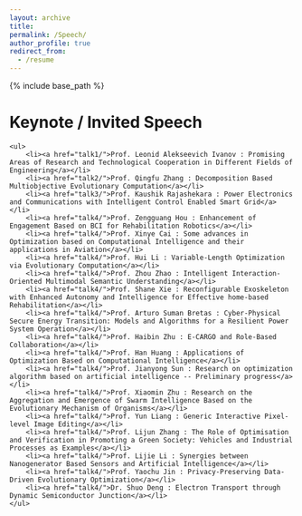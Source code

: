 ```yaml
---
layout: archive
title: 
permalink: /Speech/
author_profile: true
redirect_from:
  - /resume
---
```


{% include base_path %}
<div class="welcome">
    <h1>Keynote / Invited Speech</h1>

    <ul>
        <li><a href="talk1/">Prof. Leonid Alekseevich Ivanov : Promising Areas of Research and Technological Cooperation in Different Fields of Engineering</a></li>
        <li><a href="talk2/">Prof. Qingfu Zhang : Decomposition Based Multiobjective Evolutionary Computation</a></li>
        <li><a href="talk3/">Prof. Kaushik Rajashekara : Power Electronics and Communications with Intelligent Control Enabled Smart Grid</a></li>
        <li><a href="talk4/">Prof. Zengguang Hou : Enhancement of Engagement Based on BCI for Rehabilitation Robotics</a></li>
        <li><a href="talk4/">Prof. Xinye Cai : Some advances in Optimization based on Computational Intelligence and their applications in Aviation</a></li>
        <li><a href="talk4/">Prof. Hui Li : Variable-Length Optimization via Evolutionary Computation</a></li>
        <li><a href="talk4/">Prof. Zhou Zhao : Intelligent Interaction-Oriented Multimodal Semantic Understanding</a></li>
        <li><a href="talk4/">Prof. Shane Xie : Reconfigurable Exoskeleton with Enhanced Autonomy and Intelligence for Effective home-based Rehabilitation</a></li>
        <li><a href="talk4/">Prof. Arturo Suman Bretas : Cyber-Physical Secure Energy Transition: Models and Algorithms for a Resilient Power System Operation</a></li>
        <li><a href="talk4/">Prof. Haibin Zhu : E-CARGO and Role-Based Collaboration</a></li>
        <li><a href="talk4/">Prof. Han Huang : Applications of Optimization Based on Computational Intelligence</a></li>
        <li><a href="talk4/">Prof. Jianyong Sun : Research on optimization algorithm based on artificial intelligence -- Preliminary progress</a></li>
        <li><a href="talk4/">Prof. Xiaomin Zhu : Research on the Aggregation and Emergence of Swarm Intelligence Based on the Evolutionary Mechanism of Organisms</a></li>
        <li><a href="talk4/">Prof. Yun Liang : Generic Interactive Pixel-level Image Editing</a></li>
        <li><a href="talk4/">Prof. Lijun Zhang : The Role of Optimisation and Verification in Promoting a Green Society: Vehicles and Industrial Processes as Examples</a></li>
        <li><a href="talk4/">Prof. Lijie Li : Synergies between Nanogenerator Based Sensors and Artificial Intelligence</a></li>
        <li><a href="talk4/">Prof. Yaochu Jin : Privacy-Preserving Data-Driven Evolutionary Optimization</a></li>
        <li><a href="talk4/">Dr. Shuo Deng : Electron Transport through Dynamic Semiconductor Junction</a></li>
    </ul>
</div>
